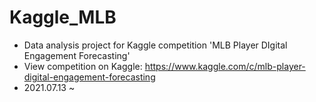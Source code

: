 # Kaggle_MLB

* Data analysis project for Kaggle competition 'MLB Player DIgital Engagement Forecasting'
* View competition on Kaggle: <https://www.kaggle.com/c/mlb-player-digital-engagement-forecasting>
* 2021.07.13 ~
